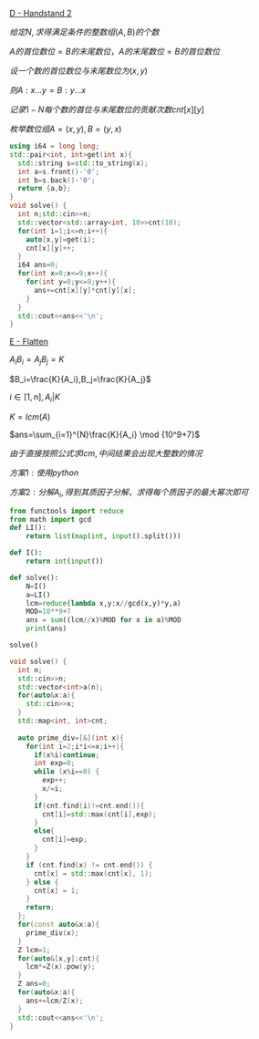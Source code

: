 [D - Handstand 2](https://atcoder.jp/contests/abc152/tasks/abc152_d)

$给定N,求得满足条件的整数组(A,B)的个数$  

$A的首位数位=B的末尾数位，A的末尾数位=B的首位数位$  

$设一个数的首位数位与末尾数位为(x,y)$  

$则A:x...y=B:y...x$  

$记录1-N每个数的首位与末尾数位的贡献次数cnt[x][y]$  

$枚举数位组A=(x,y),B=(y,x)$  

```cpp
using i64 = long long;
std::pair<int, int>get(int x){
  std::string s=std::to_string(x);
  int a=s.front()-'0';
  int b=s.back()-'0';
  return {a,b};
}
void solve() {
  int n;std::cin>>n;
  std::vector<std::array<int, 10>>cnt(10);
  for(int i=1;i<=n;i++){
    auto[x,y]=get(i);
    cnt[x][y]++;
  }
  i64 ans=0;
  for(int x=0;x<=9;x++){
    for(int y=0;y<=9;y++){
      ans+=cnt[x][y]*cnt[y][x];
    }
  }
  std::cout<<ans<<'\n';
}

```

[E - Flatten](https://atcoder.jp/contests/abc152/tasks/abc152_e)

$A_iB_i=A_jB_j=K$

$B_i=\frac{K}{A_i},B_j=\frac{K}{A_j}$  

$i\in[1,n],A_i|K$  

$K=lcm(A)$

$ans=\sum_{i=1}^{N}\frac{K}{A_i} \mod {10^9+7}$

$由于直接按照公式求lcm,中间结果会出现大整数的情况$  

$方案1:使用python$

$方案2:分解A_i,得到其质因子分解，求得每个质因子的最大幂次即可$  

```python
from functools import reduce
from math import gcd
def LI():
	return list(map(int, input().split()))

def I():
	return int(input())

def solve():
	N=I()
	a=LI()
	lcm=reduce(lambda x,y:x//gcd(x,y)*y,a)
	MOD=10**9+7
	ans = sum((lcm//x)%MOD for x in a)%MOD
	print(ans)

solve()

```

```cpp
void solve() {
  int n;
  std::cin>>n;
  std::vector<int>a(n);
  for(auto&x:a){
    std::cin>>x;
  }
  std::map<int, int>cnt;
  
  auto prime_div=[&](int x){
    for(int i=2;i*i<=x;i++){
      if(x%i)continue;
      int exp=0;
      while (x%i==0) {
        exp++;
        x/=i;
      }
      if(cnt.find(i)!=cnt.end()){
        cnt[i]=std::max(cnt[i],exp);
      }
      else{
        cnt[i]=exp;
      }
    }
    if (cnt.find(x) != cnt.end()) {
      cnt[x] = std::max(cnt[x], 1);
    } else {
      cnt[x] = 1;
    }
    return;
  };
  for(const auto&x:a){
    prime_div(x);
  }
  Z lcm=1;
  for(auto&[x,y]:cnt){
    lcm*=Z(x).pow(y);
  }
  Z ans=0;
  for(auto&x:a){
    ans+=lcm/Z(x);
  }
  std::cout<<ans<<'\n';
}
```